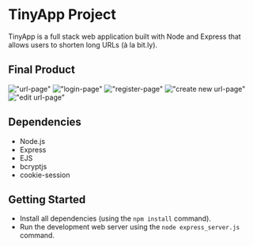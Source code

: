 # TinyApp Project

TinyApp is a full stack web application built with Node and Express that allows users to shorten long URLs (à la bit.ly).

## Final Product

!["url-page"](#)
!["login-page"](#)
!["register-page"](#)
!["create new url-page"](#)
!["edit url-page"](#)

## Dependencies

- Node.js
- Express
- EJS
- bcryptjs
- cookie-session

## Getting Started

- Install all dependencies (using the `npm install` command).
- Run the development web server using the `node express_server.js` command.